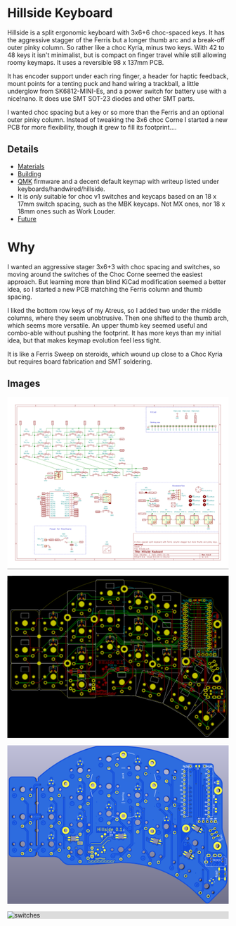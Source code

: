 # Hillside Keyboard

Hillside is a split ergonomic keyboard with 3x6+6 choc-spaced keys. It has the aggressive stagger of the Ferris but a longer thumb arc and a break-off outer pinky column. So rather like a choc Kyria, minus two keys. With 42 to 48 keys it isn't minimalist, but is compact on finger travel while still allowing roomy keymaps. It uses a reversible 98 x 137mm PCB.

It has encoder support under each ring finger, a header for haptic feedback, mount points for a tenting puck and hand wiring a trackball, a little underglow from SK6812-MINI-Es, and a power switch for battery use with a nice!nano. It does use SMT SOT-23 diodes and other SMT parts.

I wanted choc spacing but a key or so more than the Ferris and an optional outer pinky column. Instead of tweaking the 3x6 choc Corne I started a new PCB for more flexibility, though it grew to fill its footprint....

## Details

* [Materials](doc/materials.md)
* [Building](doc/build.md)
* [QMK](qmk.com) firmware and a decent default keymap with writeup listed under keyboards/handwired/hillside.
* It is _only_ suitable for choc v1 switches and keycaps based on an 18 x 17mm switch spacing, such as the MBK keycaps. Not MX ones, nor 18 x 18mm ones such as Work Louder.
* [Future](doc/Future.md)

# Why

I wanted an aggressive stager 3x6+3 with choc spacing and switches, so moving around the switches of the Choc Corne seemed the easiest approach. But learning more than blind KiCad modification seemed a better idea, so I started a new PCB matching the Ferris column and thumb spacing.

I liked the bottom row keys of my Atreus, so I added two under the middle columns, where they seem unobtrusive. Then one shifted to the thumb arch, which seems more versatile. An upper thumb key seemed useful and combo-able without pushing the footprint. It has more keys than my initial idea, but that makes keymap evolution feel less tight.

It is like a Ferris Sweep on steroids, which wound up close to a Choc Kyria but requires board fabrication and SMT soldering.




## Images

<div style="background-color:#DCDCDC;">

![Schematic](doc/image/hillside-schema.svg "Schematic")
</div>

![pcb](doc/image/hillside-board.png "PCB")

![render](doc/image/hillside-front.png "Front Render")

<div style="background-color:#DCDCDC;">

![switches](doc/image/hillside-keys.svg "Switch Layout")
</div>
